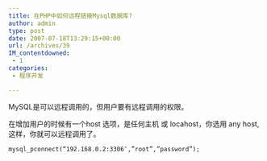 ```yaml
---
title: 在PHP中如何远程链接Mysql数据库?
author: admin
type: post
date: 2007-07-18T13:29:15+00:00
url: /archives/39
IM_contentdowned:
 - 1
categories:
 - 程序开发

---
```

MySQL是可以远程调用的，但用户要有远程调用的权限。

在增加用户的时候有一个host 选项，是任何主机 或 locahost，你选用 any host,这样，你就可以远程调用了。

```mysql
mysql_pconnect(“192.168.0.2:3306″,”root”,”password”);
```



